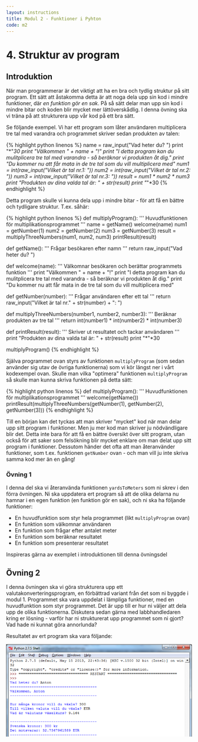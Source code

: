 ```yaml
---
layout: instructions
title: Modul 2 - Funktioner i Pyhton
code: m2
---
```


# 4. Struktur av program

## Introduktion

När man programmerar är det viktigt att ha en bra och tydlig struktur på sitt program. Ett sätt att åstakomma detta är att noga dela upp sin kod i mindre funktioner, där _en funktion gör en sak_. På så sätt delar man upp sin kod i mindre bitar och koden blir mycket mer lättöverskådlig. I denna övning ska vi träna på att strukturera upp vår kod på ett bra sätt.

Se följande exempel. Vi har ett program som låter användaren multiplicera tre tal med varandra och programmet skriver sedan produkten av talen:

{% highlight python linenos %}
name = raw_input("Vad heter du? ")
print "*"*30
print "Välkommen " + name + "!"
print "I detta program kan du mulitplicera tre tal med varandra - så beräknar vi produkten åt dig."
print "Du kommer nu att får mata in de tre tal som du vill multiplicera med"
num1 = int(raw_input("Vilket är tal nr.1: "))
num2 = int(raw_input("Vilket är tal nr.2: "))
num3 = int(raw_input("Vilket är tal nr.3: "))
result = num1 * num2 * num3
print "Produkten av dina valda tal är: " + str(result)
print "*"*30
{% endhighlight %}

Detta program skulle vi kunna dela upp i mindre bitar - för att få en bättre och tydligare struktur. T.ex. såhär:

{% highlight python linenos %}
def multiplyProgram():
    ''' Huvudfunktionen för multiplikationsprogrammet '''
    name = getName()
    welcome(name)
    num1 = getNumber(1)
    num2 = getNumber(2)
    num3 = getNumber(3)
    result = multiplyThreeNumbers(num1, num2, num3)
    printResult(result)
	
def getName():
    ''' Frågar besökaren efter namn '''
    return raw_input("Vad heter du? ")

def welcome(name):
    ''' Välkomnar besökaren och berättar programmets funktion '''
    print "Välkommen " + name + "!"
    print "I detta program kan du mulitplicera tre tal med varandra - så beräknar vi produkten åt dig."
    print "Du kommer nu att får mata in de tre tal som du vill multiplicera med"

def getNumber(number):
    ''' Frågar användaren efter ett tal '''
    return raw_input("Vilket är tal nr." + str(number) + ": ")

def multiplyThreeNumbers(number1, number2, number3):
    ''' Beräknar produkten av tre tal '''
    return int(number1) * int(number2) * int(number3)

def printResult(result):
    ''' Skriver ut resultatet och tackar användaren '''
    print "Produkten av dina valda tal är: " + str(result)
    print "*"*30

multiplyProgram()
{% endhighlight %}

Själva programmet ovan styrs av funktionen `multiplyProgram` (som sedan använder sig utav de övriga funktionerna) som vi kör längst ner i vårt kodexempel ovan. Skulle man vilka "optimera" funktionen `multiplyProgram` så skulle man kunna skriva funktionen på detta sätt:

{% highlight python linenos %}
def multiplyProgram():
    ''' Huvudfunktionen för multiplikationsprogrammet '''
    welcome(getName())
    printResult(multiplyThreeNumbers(getNumber(1), getNumber(2), getNumber(3)))
{% endhighlight %}

Till en början kan det tyckas att man skriver "mycket" kod när man delar upp sitt program i funktioner. Men ju mer kod man skriver ju nödvändligare blir det. Detta inte bara för att få en bättre översikt över sitt program, utan också för att saker som felsökning blir mycket enklare om man delat upp sitt program i funktioner. Dessutom händer det ofta att man återanvänder funktioner, som t.ex. funktionen `getNumber` ovan - och man vill ju inte skriva samma kod mer än en gång!

### Övning 1

I denna del ska vi återanvända funktionen `yardsToMeters` som ni skrev i den förra övningen. Ni ska uppdatera ert program så att de olika delarna nu hamnar i en egen funktion (en funktion gör en sak), och ni ska ha följande funktioner:

* En huvudfunktion som styr hela programmet (likt `multiplyProgram` ovan)
* En funktion som välkomnar användaren
* En funktion som frågar efter antalet meter
* En funktion som beräknar resultatet
* En funktion som presenterar resultatet

Inspireras gärna av exemplet i introduktionen till denna övningsdel

## Övning 2

I denna övningen ska vi göra strukturera upp ett valutakonverteringsprogram, en förbättrad variant från det som ni byggde i modul 1. Programmet ska vara uppdelat i lämpliga funktioner, med en huvudfunktion som styr programmet. Det är upp till er hur ni väljer att dela upp de olika funktionerna. Diskutera sedan gärna med labbhandledaren kring er lösning - varför har ni strukturerat upp programmet som ni gjort? Vad hade ni kunnat göra annorlunda?

Resultatet av ert program ska vara följande:

![](images/idle11.png)
